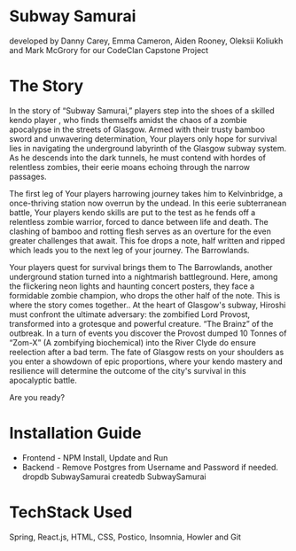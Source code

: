# Subway Samurai 

developed by Danny Carey, Emma Cameron, Aiden Rooney, Oleksii Koliukh and Mark McGrory for our CodeClan Capstone Project

# The Story


In the story of “Subway Samurai,” players step into the shoes of a skilled kendo player , who finds themselfs amidst the chaos of a zombie apocalypse in the streets of Glasgow. Armed with their trusty bamboo sword and unwavering determination, Your players only hope for survival lies in navigating the underground labyrinth of the Glasgow subway system. As he descends into the dark tunnels, he must contend with hordes of relentless zombies, their eerie moans echoing through the narrow passages.



The first leg of Your players harrowing journey takes him to Kelvinbridge, a once-thriving station now overrun by the undead. In this eerie subterranean battle, Your players kendo skills are put to the test as he fends off a relentless zombie warrior, forced to dance between life and death. The clashing of bamboo and rotting flesh serves as an overture for the even greater challenges that await. This foe drops a note, half written and ripped which leads you to the next leg of your journey. The Barrowlands.



Your players quest for survival brings them to The Barrowlands, another underground station turned into a nightmarish battleground. Here, among the flickering neon lights and haunting concert posters, they face a formidable zombie champion, who drops the other half of the note. This is where the story comes together.. At the heart of Glasgow's subway, Hiroshi must confront the ultimate adversary: the zombified Lord Provost, transformed into a grotesque and powerful creature. “The Brainz” of the outbreak. In a turn of events you discover the Provost dumped 10 Tonnes of “Zom-X” (A zombifying biochemical) into the River Clyde do ensure reelection after a bad term. The fate of Glasgow rests on your shoulders as you enter a showdown of epic proportions, where your kendo mastery and resilience will determine the outcome of the city's survival in this apocalyptic battle.



Are you ready?


# Installation Guide 

- Frontend - NPM Install, Update and Run
- Backend - Remove Postgres from Username and Password if needed. dropdb SubwaySamurai createdb SubwaySamurai

# TechStack Used

Spring, React.js, HTML, CSS, Postico, Insomnia, Howler and Git
